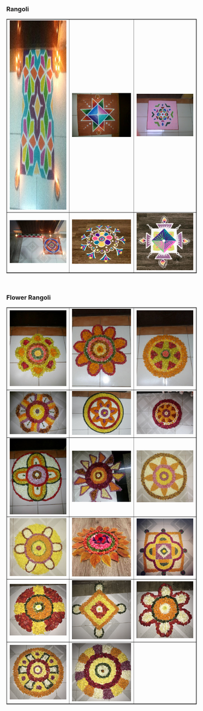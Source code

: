 <html lang="en">
<head>
  <meta charset="utf-8">
</head>
<body>
	<h3>Rangoli</h3>
  	<table border="1" cellpadding="5">
		<tbody>
			<tr>
				<td width="33%" align="center" valign="center">
					<img src="https://raw.githubusercontent.com/nidhi-menon/Art/master/Rangoli/Rangoli_1.jpg" alt="Rangoli_1" width="500" height="500">
					<br>
				</td>
				<td width="34%" align="center" valign="center">
					<img src="https://raw.githubusercontent.com/nidhi-menon/Art/master/Rangoli/Rangoli_2.jpg" alt="Rangoli_2">
					<br>
				</td>
				<td width="33%" align="center" valign="center">
					<img src="https://raw.githubusercontent.com/nidhi-menon/Art/master/Rangoli/Rangoli_3.jpg" alt="Rangoli_3">
					<br>
				</td>
		  	</tr>
		  	<tr>
				<td width="33%" align="center" valign="center">
				  	<img src="https://raw.githubusercontent.com/nidhi-menon/Art/master/Rangoli/Rangoli_4.jpg" alt="Rangoli_4">
				  	<br>
			  	</td>
			  	<td width="34%" align="center" valign="center">
					<img src="https://raw.githubusercontent.com/nidhi-menon/Art/master/Rangoli/Rangoli_5.jpg" alt="Rangoli_5">
					<br>
			  	</td>
			  	<td width="33%" align="center" valign="center">
				  	<img src="https://raw.githubusercontent.com/nidhi-menon/Art/master/Rangoli/Rangoli_6.jpg" alt="Rangoli_6">
				  	<br>
			  	</td>
		  	</tr>
	  	</tbody>
  	</table>
	<br>
	<h3>Flower Rangoli</h3>
  	<table border="1" cellpadding="5">
		<tbody>
			<tr>
				<td width="33%" align="center" valign="center">
					<img src="https://raw.githubusercontent.com/nidhi-menon/Art/master/FlowerRangolis/Pookkalam_1.jpg" alt="Pookkalam_1">
					<br>
				</td>
				<td width="34%" align="center" valign="center">
					<img src="https://raw.githubusercontent.com/nidhi-menon/Art/master/FlowerRangolis/Pookkalam_2.jpg" alt="Pookkalam_2">
					<br>
				</td>
				<td width="33%" align="center" valign="center">
					<img src="https://raw.githubusercontent.com/nidhi-menon/Art/master/FlowerRangolis/Pookkalam_3.jpg" alt="Pookkalam_3">
					<br>
				</td>
		  	</tr>
		  	<tr>
				<td width="33%" align="center" valign="center">
				  	<img src="https://raw.githubusercontent.com/nidhi-menon/Art/master/FlowerRangolis/Pookkalam_7.jpg" alt="Pookkalam_4">
				  	<br>
			  	</td>
			  	<td width="34%" align="center" valign="center">
					<img src="https://raw.githubusercontent.com/nidhi-menon/Art/master/FlowerRangolis/Pookkalam_5.jpg" alt="Pookkalam_5">
					<br>
			  	</td>
			  	<td width="33%" align="center" valign="center">
				  	<img src="https://raw.githubusercontent.com/nidhi-menon/Art/master/FlowerRangolis/Pookkalam_6.jpg" alt="Pookkalam_6">
				  	<br>
			  	</td>
		  	</tr>
			<tr>
				<td width="33%" align="center" valign="center">
				  	<img src="https://raw.githubusercontent.com/nidhi-menon/Art/master/FlowerRangolis/Pookkalam_4.jpg" alt="Pookkalam_8">
				  	<br>
			  	</td>
			  	<td width="34%" align="center" valign="center">
					<img src="https://raw.githubusercontent.com/nidhi-menon/Art/master/FlowerRangolis/Pookkalam_8.jpg" alt="Pookkalam_8">
					<br>
			  	</td>
			  	<td width="33%" align="center" valign="center">
				  	<img src="https://raw.githubusercontent.com/nidhi-menon/Art/master/FlowerRangolis/Pookkalam_10.jpg" alt="Pookkalam_9">
				  	<br>
			  	</td>
		  	</tr>
			<tr>
				<td width="33%" align="center" valign="center">
				  	<img src="https://raw.githubusercontent.com/nidhi-menon/Art/master/FlowerRangolis/Pookkalam_9.jpg" alt="Pookkalam_10">
				  	<br>
			  	</td>
			  	<td width="34%" align="center" valign="center">
					<img src="https://raw.githubusercontent.com/nidhi-menon/Art/master/FlowerRangolis/Pookkalam_11.jpg" alt="Pookkalam_11">
					<br>
			  	</td>
			  	<td width="33%" align="center" valign="center">
				  	<img src="https://raw.githubusercontent.com/nidhi-menon/Art/master/FlowerRangolis/Pookkalam_12.jpg" alt="Pookkalam_12">
				  	<br>
			  	</td>
		  	</tr>
			<tr>
				<td width="33%" align="center" valign="center">
				  	<img src="https://raw.githubusercontent.com/nidhi-menon/Art/master/FlowerRangolis/Pookkalam_13.jpg" alt="Pookkalam_13">
				  	<br>
			  	</td>
			  	<td width="34%" align="center" valign="center">
					<img src="https://raw.githubusercontent.com/nidhi-menon/Art/master/FlowerRangolis/Pookkalam_14.jpg" alt="Pookkalam_14">
					<br>
			  	</td>
			  	<td width="33%" align="center" valign="center">
				  	<img src="https://raw.githubusercontent.com/nidhi-menon/Art/master/FlowerRangolis/Pookkalam_15.jpg" alt="Pookkalam_15">
				  	<br>
			  	</td>
		  	</tr>
			<tr>
				<td width="33%" align="center" valign="center">
				  	<img src="https://raw.githubusercontent.com/nidhi-menon/Art/master/FlowerRangolis/Pookkalam_16.jpg" alt="Pookkalam_16">
				  	<br>
			  	</td>
			  	<td width="34%" align="center" valign="center">
					<img src="https://raw.githubusercontent.com/nidhi-menon/Art/master/FlowerRangolis/Pookkalam_17.jpg" alt="Pookkalam_17">
					<br>
			  	</td>
			  	<td width="33%" align="center" valign="center">
				  	<br>
			  	</td>
		  	</tr>
	  	</tbody>
  	</table>
</body>
</html>
